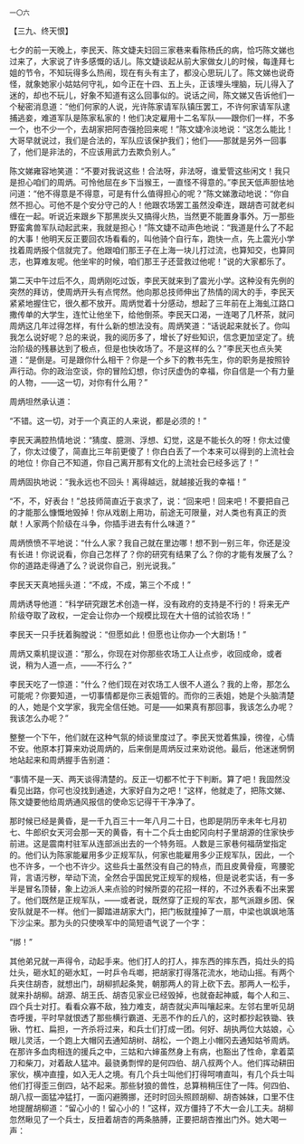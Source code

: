     一〇六 

   【三九、终天恨】

   七夕的前一天晚上，李民天、陈文婕夫妇回三家巷来看陈杨氏的病，恰巧陈文娣也过来了，大家说了许多感慨的话儿。陈文婕谈起从前大家做女儿的时候，每逢拜七姐的节令，不知玩得多么热闹，现在有头有主了，都没心思玩儿了。陈文娣也说奇怪，就象她家小姑姑何守礼，如今正在十四、五上头，正该埋头埋脑，玩儿得入了迷的，却也不玩儿，好象不知道有这么回事似的。说话之间，陈文娣又告诉他们一个秘密消息道：“他们何家的人说，光许陈家请军队镇压罢工，不许何家请军队逮捕逃妾，难道军队是陈家私家的！他们决定雇用十二名军队——跟你们一样，不多一个，也不少一个，去胡家把阿杏强抢回来呢！”陈文婕冷淡地说：“这怎么能比！大哥早就说过，我们是合法的，军队应该保护我们；他们——那就是另外一回事了，他们是非法的，不应该用武力去欺负别人。”

   陈文娣雍容地笑道：“不要对我说这些！合法呀，非法呀，谁爱管这些闲文！我只是担心咱们的周炳。可怜他屈在乡下当猴王，一直怪不得意的。”李民天低声胆怯地问道：“他不得意是不得意，可是有什么值得担心的呢？”陈文娣激动地说：“你自然不担心。可他不是个安分守己的人！他跟农场罢工虽然没牵连，跟胡杏可就老纠缠在一起。听说近来跟乡下那黑炭头又搞得火热，当然更不能置身事外。万一那些野蛮禽兽军队动起武来，我就是担心！”陈文婕不动声色地说：“我道是什么了不起的大事！他明天反正要回农场看看的，叫他骑个自行车，跑快一点，先上震光小学找着周炳报个信就完了。他跟咱们那王子在上海一块儿打过流，也算知交，也算同志，也算难友呢。他坐牢的时候，咱们那王子还营救过他呢！”说的大家都乐了。

   第二天中午过后不久，周炳刚吃过饭，李民天就来到了震光小学。这种没有先例的突然的拜访，使周炳开头有点愕然。他向那总技师伸出了热情的阔大的手，李民天紧紧地握住它，很久都不放开。周炳觉着十分感动，想起了三年前在上海虬江路口撒传单的大学生，连忙让他坐下，给他倒茶。李民天口渴，一连喝了几杯茶，就问周炳这几年过得怎样，有什么新的想法没有。周炳笑道：“话说起来就长了。你叫我怎么说好呢？总的来说，我的阅历多了，增长了好些知识，信念更加坚定了。统治阶级的残暴达到了极点，但是也快收场了。不是这样的么？”李民天也点头笑道：“是倒是。可是跟你什么相干？你是一个乡下的教书先生，你的职务是按照铃声行动。你的政治空谈，你的冒险幻想，你讨厌虚伪的幸福，你自信是一个有力量的人物，——这一切，对你有什么用？”

   周炳坦然承认道：

   “不错。这一切，对于一个真正的人来说，都是必须的！”

   李民天满腔热情地说：“猜度、臆测、浮想、幻觉，这是不能长久的呀！你太过傻了，你太过傻了，简直比三年前更傻了！你白白丢了一个本来可以得到的上流社会的地位！你自己不知道，你自己离开那有文化的上流社会已经多远了！”

   周炳固执地说：“我永远也不回头！离得越远，就越接近我的幸福！”

   “不，不，好表台！”总技师简直近于哀求了，说：“回来吧！回来吧！不要把自己的才能那么慷慨地毁掉！你从戏剧上用功，前途无可限量，对人类也有真正的贡献！人家两个阶级在斗争，你插手进去有什么味道？”

   周炳愤愤不平地说：“什么人家？我自己就在里边哪！想不到一别三年，你还是没有长进！你说说看，你自己怎样了？你的研究有结果了么？你的才能有发展了么？你的道路走得通了么？说说你自己，别光说我。”

   李民天天真地摇头道：“不成，不成，第三个不成！”

   周炳诱导他道：“科学研究跟艺术创造一样，没有政府的支持是不行的！将来无产阶级夺取了政权，一定会让你办一个规模比现在大十倍的试验农场！”

   李民天一只手抚着胸膛说：“但愿如此！但愿也让你办一个大剧场！”

   周炳又乘机提议道：“那么，你现在对你那些农场工人让点步，收回成命，或者说，稍为人道一点，——不行么？”

   李民天吃了一惊道：“什么？他们现在对农场工人很不人道么？我的上帝，那怎么可能呢？你要知道，一切事情都是你三表姐管的。而你的三表姐，她是个头脑清楚的人，她是个文学家，我完全信任她。可是——如果真有那回事，我该怎么办呢？我该怎么办呢？”

   整整一个下午，他们就在这种气氛的倾谈里度过了。李民天觉着焦躁，徬徨，心情不安。他原本打算来劝说周炳的，后来倒是周炳反过来劝说他。最后，他迷迷惘惘地站起来和周炳握手告别道：

   “事情不是一天、两天谈得清楚的。反正一切都不忙于下判断。算了吧！我固然没看见出路，你可也没找到通途，大家好自为之吧！”这样，他就走了，把陈文娣、陈文婕要他给周炳通风报信的使命忘记得干干净净了。

   那时候已经是黄昏，是一千九百三十一年八月二十日，也即是阴历辛未年七月初七、牛郎织女天河会那一天的黄昏，有十二个兵士由蛇冈向村子里胡源的住家快步前进。这是震南村驻军从连部派出去的一个特务班。人数是三家巷何福荫堂指定的。他们认为陈家能雇用多少正规军队，何家也能雇用多少正规军队，因此，一个也不许多，一个也不许少。这些兵士虽然没有自己的特点，而且皮黄骨瘦，弯腰驼背，言语污秽，举动下流，全然合乎国民党正规军的规格，但是说老实话，有一多半是冒名顶替，象上边派人来点验的时候所耍的花招一样的，不过外表看不出来罢了。他们既然是正规军队，——或者说，既然穿了正规的军衣，那气派跟乡团、保安队就是不一样。他们一脚踏进胡家大门，把门板就撞掉了一扇，中梁也飒飒地落下沙尘来。那为头的只使唤军中的简短语气说了一个字：

   “绑！”

   其他弟兄就一声得令，动起手来。他们打人的打人，摔东西的摔东西，捣灶头的捣灶头，砸水缸的砸水缸，一时乒令乓啷，把胡家打得落花流水，地动山摇。有两个兵夹住胡杏，就想出门，胡柳抓起条凳，朝那两人的背上砍下去。那两人一松手，就来扑胡柳。胡源、胡王氏、胡杏见家业已经毁掉，也就奋起神威，每个人和三、四个兵士对打。看看众寡不敌，独力难支，胡杏就尖声叫嚷起来。左邻右里听见胡杏呼援，平时早就恨透了那些横行霸道、无恶不作的丘八的，这时都抄起铁锄、铁锹、竹杠、扁担，一齐杀将过来，和兵士们打成一团。何好、胡执两位大姑娘，心眼儿灵活，一个跑上大帽冈去通知胡树、胡松，一个跑上小帽冈去通知姑爷周炳。在那许多血肉相连的援兵之中，三姑和六婶虽然身上有病，也豁出了性命，拿着菜刀和柴刀，对着敌人猛冲。最骁勇剽悍的是何四伯、胡八叔两个人。他们挥动耕田家伙，横冲直撞，如入无人之境。有几个兵士叫他们打得呵唷直叫，有几个兵士叫他们打得歪三倒四，站不起来。那些豺狼的兽性，总算稍稍压住了一阵。何四伯、胡八叔一面猛冲猛打，一面闪避腾挪，还时时回头照顾胡柳、胡杏姊妹，口里不住地提醒胡柳道：“留心小的！留心小的！”这样，双方僵持了不大一会儿工夫。胡柳忽然瞅见了一个兵士，反扭着胡杏的两条胳膊，正要把胡杏推出门外。她大喝一声：


